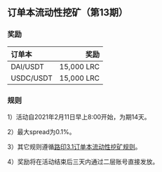## 订单本流动性挖矿（第13期）


### 奖励

 | **订单本** | **奖励** |
| :--- | ---: |
| DAI/USDT | 15,000 LRC|
| USDC/USDT | 15,000 LRC|

### 规则

1）活动自2021年2月11日早上8:00开始，为期14天。

2）最大spread为0.1%。

3）其它规则遵循[路印3.1订单本流动性挖矿规则](https://loopring.org/#/post/market-making-competition-cn)。

4）奖励将在活动结束后三天内通过二层账号直接发放。
